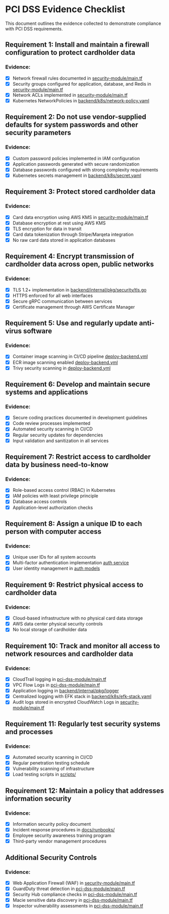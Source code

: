 # PCI DSS Evidence Checklist

This document outlines the evidence collected to demonstrate compliance with PCI DSS requirements.

## Requirement 1: Install and maintain a firewall configuration to protect cardholder data

### Evidence:
- [x] Network firewall rules documented in [security-module/main.tf](file:///mnt/c/Users/Leke/Decentralized-App/Blockchain-DApp/infra/modules/security-module/main.tf)
- [x] Security groups configured for application, database, and Redis in [security-module/main.tf](file:///mnt/c/Users/Leke/Decentralized-App/Blockchain-DApp/infra/modules/security-module/main.tf)
- [x] Network ACLs implemented in [security-module/main.tf](file:///mnt/c/Users/Leke/Decentralized-App/Blockchain-DApp/infra/modules/security-module/main.tf)
- [x] Kubernetes NetworkPolicies in [backend/k8s/network-policy.yaml](file:///mnt/c/Users/Leke/Decentralized-App/Blockchain-DApp/backend/k8s/network-policy.yaml)

## Requirement 2: Do not use vendor-supplied defaults for system passwords and other security parameters

### Evidence:
- [x] Custom password policies implemented in IAM configuration
- [x] Application passwords generated with secure randomization
- [x] Database passwords configured with strong complexity requirements
- [x] Kubernetes secrets management in [backend/k8s/secret.yaml](file:///mnt/c/Users/Leke/Decentralized-App/Blockchain-DApp/backend/k8s/secret.yaml)

## Requirement 3: Protect stored cardholder data

### Evidence:
- [x] Card data encryption using AWS KMS in [security-module/main.tf](file:///mnt/c/Users/Leke/Decentralized-App/Blockchain-DApp/infra/modules/security-module/main.tf)
- [x] Database encryption at rest using AWS KMS
- [x] TLS encryption for data in transit
- [x] Card data tokenization through Stripe/Marqeta integration
- [x] No raw card data stored in application databases

## Requirement 4: Encrypt transmission of cardholder data across open, public networks

### Evidence:
- [x] TLS 1.2+ implementation in [backend/internal/pkg/security/tls.go](file:///mnt/c/Users/Leke/Decentralized-App/Blockchain-DApp/backend/internal/pkg/security/tls.go)
- [x] HTTPS enforced for all web interfaces
- [x] Secure gRPC communication between services
- [x] Certificate management through AWS Certificate Manager

## Requirement 5: Use and regularly update anti-virus software

### Evidence:
- [x] Container image scanning in CI/CD pipeline [deploy-backend.yml](file:///mnt/c/Users/Leke/Decentralized-App/Blockchain-DApp/infra/ci-cd/workflows/deploy-backend.yml)
- [x] ECR image scanning enabled [deploy-backend.yml](file:///mnt/c/Users/Leke/Decentralized-App/Blockchain-DApp/infra/ci-cd/workflows/deploy-backend.yml)
- [x] Trivy security scanning in [deploy-backend.yml](file:///mnt/c/Users/Leke/Decentralized-App/Blockchain-DApp/infra/ci-cd/workflows/deploy-backend.yml)

## Requirement 6: Develop and maintain secure systems and applications

### Evidence:
- [x] Secure coding practices documented in development guidelines
- [x] Code review processes implemented
- [x] Automated security scanning in CI/CD
- [x] Regular security updates for dependencies
- [x] Input validation and sanitization in all services

## Requirement 7: Restrict access to cardholder data by business need-to-know

### Evidence:
- [x] Role-based access control (RBAC) in Kubernetes
- [x] IAM policies with least privilege principle
- [x] Database access controls
- [x] Application-level authorization checks

## Requirement 8: Assign a unique ID to each person with computer access

### Evidence:
- [x] Unique user IDs for all system accounts
- [x] Multi-factor authentication implementation [auth service](file:///mnt/c/Users/Leke/Decentralized-App/Blockchain-DApp/backend/internal/auth)
- [x] User identity management in [auth models](file:///mnt/c/Users/Leke/Decentralized-App/Blockchain-DApp/backend/internal/auth/models.go)

## Requirement 9: Restrict physical access to cardholder data

### Evidence:
- [x] Cloud-based infrastructure with no physical card data storage
- [x] AWS data center physical security controls
- [x] No local storage of cardholder data

## Requirement 10: Track and monitor all access to network resources and cardholder data

### Evidence:
- [x] CloudTrail logging in [pci-dss-module/main.tf](file:///mnt/c/Users/Leke/Decentralized-App/Blockchain-DApp/infra/modules/pci-dss-module/main.tf)
- [x] VPC Flow Logs in [pci-dss-module/main.tf](file:///mnt/c/Users/Leke/Decentralized-App/Blockchain-DApp/infra/modules/pci-dss-module/main.tf)
- [x] Application logging in [backend/internal/pkg/logger](file:///mnt/c/Users/Leke/Decentralized-App/Blockchain-DApp/backend/internal/pkg/logger)
- [x] Centralized logging with EFK stack in [backend/k8s/efk-stack.yaml](file:///mnt/c/Users/Leke/Decentralized-App/Blockchain-DApp/backend/k8s/efk-stack.yaml)
- [x] Audit logs stored in encrypted CloudWatch Logs in [security-module/main.tf](file:///mnt/c/Users/Leke/Decentralized-App/Blockchain-DApp/infra/modules/security-module/main.tf)

## Requirement 11: Regularly test security systems and processes

### Evidence:
- [x] Automated security scanning in CI/CD
- [x] Regular penetration testing schedule
- [x] Vulnerability scanning of infrastructure
- [x] Load testing scripts in [scripts/](file:///mnt/c/Users/Leke/Decentralized-App/Blockchain-DApp/scripts/)

## Requirement 12: Maintain a policy that addresses information security

### Evidence:
- [x] Information security policy document
- [x] Incident response procedures in [docs/runbooks/](file:///mnt/c/Users/Leke/Decentralized-App/Blockchain-DApp/docs/runbooks/)
- [x] Employee security awareness training program
- [x] Third-party vendor management procedures

## Additional Security Controls

### Evidence:
- [x] Web Application Firewall (WAF) in [security-module/main.tf](file:///mnt/c/Users/Leke/Decentralized-App/Blockchain-DApp/infra/modules/security-module/main.tf)
- [x] GuardDuty threat detection in [pci-dss-module/main.tf](file:///mnt/c/Users/Leke/Decentralized-App/Blockchain-DApp/infra/modules/pci-dss-module/main.tf)
- [x] Security Hub compliance checks in [pci-dss-module/main.tf](file:///mnt/c/Users/Leke/Decentralized-App/Blockchain-DApp/infra/modules/pci-dss-module/main.tf)
- [x] Macie sensitive data discovery in [pci-dss-module/main.tf](file:///mnt/c/Users/Leke/Decentralized-App/Blockchain-DApp/infra/modules/pci-dss-module/main.tf)
- [x] Inspector vulnerability assessments in [pci-dss-module/main.tf](file:///mnt/c/Users/Leke/Decentralized-App/Blockchain-DApp/infra/modules/pci-dss-module/main.tf)